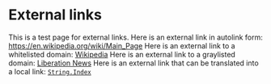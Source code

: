 # External links

This is a test page for external links.
Here is an external link in autolink form: <https://en.wikipedia.org/wiki/Main_Page>
Here is an external link to a whitelisted domain: [Wikipedia](https://en.wikipedia.org/wiki/Main_Page)
Here is an external link to a graylisted domain: [Liberation News](https://liberationnews.org)
Here is an external link that can be translated into a local link: [`String.Index`](https://developer.apple.com/documentation/swift/string/index)
